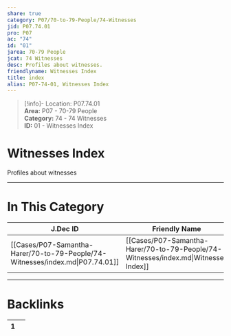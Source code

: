 ```yaml
---  
share: true  
category: P07/70-to-79-People/74-Witnesses  
jid: P07.74.01  
pro: P07  
ac: "74"  
id: "01"  
jarea: 70-79 People  
jcat: 74 Witnesses  
desc: Profiles about witnesses.  
friendlyname: Witnesses Index  
title: index  
alias: P07-74-01, Witnesses Index  
---  
```

  
>[!info]- Location: P07.74.01  
>**Area:** P07 - 70-79 People  
>**Category:** 74 - 74 Witnesses  
>**ID:** 01 - Witnesses Index  
  
# Witnesses Index  
  
Profiles about witnesses  
   
  
  
---  
# In This Category  
  
| J.Dec ID                                                                      | Friendly Name                                                                       | Description               |  
| ----------------------------------------------------------------------------- | ----------------------------------------------------------------------------------- | ------------------------- |  
| [[Cases/P07-Samantha-Harer/70-to-79-People/74-Witnesses/index.md\|P07.74.01]] | [[Cases/P07-Samantha-Harer/70-to-79-People/74-Witnesses/index.md\|Witnesses Index]] | Profiles about witnesses. |  
  
  
---  
# Backlinks  
<div><table class="dataview table-view-table"><thead class="table-view-thead"><tr class="table-view-tr-header"><th class="table-view-th"><span></span><span class="dataview small-text">1</span></th><th class="table-view-th"><span></span></th></tr></thead><tbody class="table-view-tbody"></tbody></table></div>